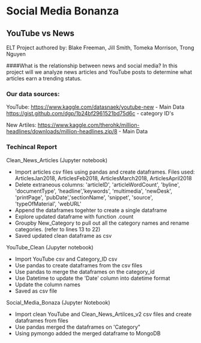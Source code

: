 # Social Media Bonanza
## YouTube vs News

ELT Project authored by: Blake Freeman, Jill Smith, Tomeka Morrison, Trong Nguyen

####What is the relationship between news and social media? In this project will we analyze news articles and YouTube posts to determine what articles earn a trending status. 

### Our data sources:
YouTube:
https://www.kaggle.com/datasnaek/youtube-new - Main Data
https://gist.github.com/dgp/1b24bf2961521bd75d6c - category ID's

New Artiles:
https://www.kaggle.com/therohk/million-headlines/downloads/million-headlines.zip/8 - Main Data

### Techincal Report
Clean_News_Articles (Jupyter notebook)
* Import articles csv files using pandas and create dataframes. Files used: ArticlesJan2018, ArticlesFeb2018, ArticlesMarch2018, ArticlesApril2018
* Delete extraneous columns: 'articleID', 'articleWordCount', 'byline', 'documentType', 'headline','keywords', 'multimedia', 'newDesk', 'printPage', 'pubDate','sectionName', 'snippet', 'source', 'typeOfMaterial', 'webURL'
* Append the dataframes togehter to create a single dataframe
* Explore updated dataframe with function .count 
* Groupby New_Category to pull out all the category names and rename categories. (refer to lines 13 to 22)
* Saved updated clean dataframe as csv 

YouTube_Clean (Jupyter notebook)
* Import YouTube csv and Category_ID csv
* Use pandas to create dataframes from the csv files 
* Use pandas to merge the dataframes on the category_id
* Use Datetime to update the 'Date' column into datetime format 
* Update the column names 
* Saved as csv file

Social_Media_Bonaza (Jupyter Notebook)
* Import clean YouTube and Clean_News_Artilces_v2 csv files and create dataframes from files 
* Use pandas merged the dataframes on 'Category"
* Using pymongo added the merged dataframe to MongoDB







